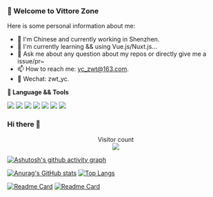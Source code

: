 ### 🚀 Welcome to Vittore Zone

Here is some personal information about me:

- 🔭 I'm Chinese and currently working in Shenzhen.
- 📖 I'm currently learning && using Vue.js/Nuxt.js...
- 🌱 Ask me about any question about my repos or directly give me a issue/pr~
- 📫 How to reach me: yc_zwt@163.com.
- 💬 Wechat: zwt_yc.

**🔧 Language && Tools**  

![](https://img.shields.io/badge/-JavaScript-e5cd0c?style=flat-square&logo=JavaScript&labelColor=f7df1e&logoColor=black)
![](https://img.shields.io/badge/-TypeScript-007BCD?style=flat-square&logo=TypeScript&labelColor=fff&logoColor=007BCD)
![](https://img.shields.io/badge/-Node-29beb0?style=flat-square&logo=node.js&labelColor=white&color=05A505)
![](https://img.shields.io/badge/-Vue.js-29beb0?style=flat-square&logo=vue.js&labelColor=white&color=4FC08D)
![](https://img.shields.io/badge/-Nuxt-29beb0?style=flat-square&logo=nuxt.js&labelColor=white&color=3FE5A1)
![](https://img.shields.io/badge/-React-29beb0?style=flat-square&logo=React&labelColor=white&color=61DAFB)
![](https://img.shields.io/badge/-Next-black?style=flat-square&logo=next.js&labelColor=3B3939&color=black)

### Hi there 👋

<p align="center"> 
  Visitor count<br>
  <img src="https://profile-counter.glitch.me/vittorezhang/count.svg" />
</p>

[![Ashutosh's github activity graph](https://activity-graph.herokuapp.com/graph?username=vittorezhang&theme=github)](https://github.com/vittorezhang/react-ssr)


[![Anurag's GitHub stats](https://github-readme-stats.vercel.app/api?username=vittorezhang&theme=vue&show_icons=true)](https://github.com/vittorezhang)
[![Top Langs](https://github-readme-stats.vercel.app/api/top-langs/?username=anuraghazra&layout=compact&theme=vue&show_icons=true)](https://juejin.cn/user/3122268756255294/posts)

[![Readme Card](https://github-readme-stats.vercel.app/api/pin/?username=vittorezhang&repo=webServer&theme=vue)](https://github.com/vittorezhang/webServer)
[![Readme Card](https://github-readme-stats.vercel.app/api/pin/?username=vittorezhang&repo=circle-progress&theme=vue)](https://github.com/vittorezhang/circle-progress)

